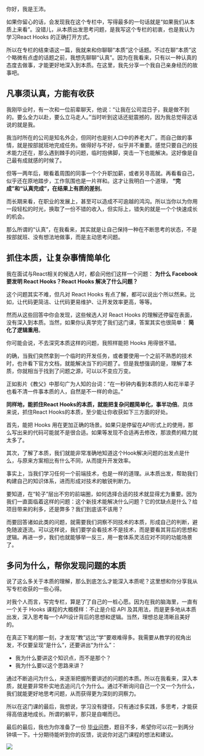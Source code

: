 你好，我是王沛。

如果你留心的话，会发现我在这个专栏中，写得最多的一句话就是“如果我们从本质上来看”。没错儿，从本质出发思考问题，是我写这个专栏的初衷，也是我认为学习React Hooks 的正确打开方式。

所以在专栏的结束语这一篇，我就来和你聊聊“本质”这个话题。不过在聊“本质”这个略微有点虚的话题之前，我想先聊聊“认真”。因为在我看来，只有以一种认真的态度去做事，才能更好地深入到本质。在这里，我先分享一个我自己亲身经历的故事吧。

## 凡事须认真，方能有收获

我刚毕业时，有一次和一位前辈聊天，他说：“让我在公司混日子，我是做不到的。要么全力以赴，要么立马走人。”当时听到这话还挺震撼的，因为我总觉得这话说的就是我。

我当时所在的公司是知名外企，但同时也是别人口中的养老大厂。而自己做的事情，就是按部就班地完成任务。做得好与不好，似乎并不重要。感觉只要自己的技术能力还在，那么遇到棘手的问题，临时抱佛脚，突击一下也能解决。这好像是自己最有成就感的时候了。

但等一两年后，眼看着周围的同事一个个升职加薪，或者另寻高就。再看看自己，似乎还在原地踏步，工作氛围也是一片祥和。这才让我明白一个道理， **“完成”和“认真完成”，在结果上有质的差别**。

而长期来看，在职业的发展上，甚至可以造成不可逾越的鸿沟。所以当你以为你用一段轻松的时光，换取了一份不错的收入，但实际上，错失的就是一个个快速成长的机会。

那么所谓的“认真”，在我看来，其实就是让自己保持一种在不断思考的状态，不是按部就班、没有想法地做事，而是主动思考问题。

## 抓住本质，让复杂事情简单化

我在面试与React相关的候选人时，都会问他们这样一个问题： **为什么 Facebook 要发明 React Hooks？React Hooks 解决了什么问题？**

这个问题其实不难，但凡对 React Hooks 有点了解，都可以说出个所以然来。比如，让代码更简洁、让代码更易维护、让开发效率更高，等等。

然而从这些回答中你会发现，这些候选人对 React Hooks 的理解还停留在表面，没有深入到本质。当然，如果你认真学完了我们这门课，答案其实也很简单： **简化了逻辑重用**。

你可能会说，不去深究本质这样的问题，我照样能把 Hooks 用得很不错。

的确，当我们突然拿到一个临时的开发任务，或者要使用一个之前不熟悉的技术时，也许看下官方文档，就能解决当下的问题了。但是我想强调的是，理解了本质，你就相当于找到了问题之源，可以以不变应万变。

正如影片《教父》中那句广为人知的台词：“在一秒钟内看到本质的人和花半辈子也看不清一件事本质的人，自然是不一样的命运。”

**同样地，能抓住React Hooks的本质，就能把复杂问题简单化，事半功倍**。具体来说，抓住React Hooks的本质，至少能让你收获如下三方面的好处。

首先，能把 Hooks 用在更加正确的场景。如果只是停留在API形式上的使用，那么写出来的代码可能就不是很合适。如果等发现不合适再去修改，那浪费的精力就太多了。

其次，了解了本质，我们就能非常准确地知道这个Hook解决问题的出发点是什么，与原来方案相比有什么不同，从而提升开发效率。

事实上，当我们学习任何一个前端技术，也是一样的道理。从本质出发，帮助我们构建自己的知识体系，进而形成对技术的敏锐判断力。

要知道，在“轮子”层出不穷的前端圈，如何选择合适的技术就显得尤为重要。因为我们一直面临着这样的问题：这个新技术能解决什么问题？它的优缺点是什么？给项目带来的利多，还是弊多？我们到底该不该用？

而要回答诸如此类的问题，就需要我们洞察不同技术的本质，形成自己的判断，避免随波逐流。可以这样说，我们要学会看技术不是技术，而是要看其背后的思想和逻辑。再进一步，我们也就能够举一反三，用一套体系灵活应对不同的功能场景了。

## 多问为什么，帮你发现问题的本质

说了这么多关于本质的理解，那么到底怎么才能深入本质呢？这里想和你分享我从写专栏收获的一些心得。

对我个人而言，写完专栏，算是了了自己的一桩心愿。因为在我的脑海里，一直有一个关于 Hooks 课程的大概模样：不止是介绍 API 及其用法，而是更多地从本质出发，深入思考每一个API设计背后的思想和逻辑。当然，理想总是清晰且美好的。

在真正下笔的那一刻，才发现“教”远比“学”要艰难得多。我需要从教学的视角出发，不仅要呈现“是什么”，还要讲出“为什么”：

- 我为什么要讲这个知识点，而不是那个？
- 我为什么要以这个思路来讲？

通过不断追问为什么，来逐渐把握所要讲述的问题的本质。所以在我看来，深入本质，就是要非常朴实地去追问几个为什么。通过不断询问自己一个又一个为什么，我们就能更好地思考问题，从而获得更为深刻的洞察力。

所以在这门课的最后，我想说，学习没有捷径，只有通过多实践，多思考，才能获得高倍速地成长。所谓的躺平，那只是自嘲而已。

最后的最后，我也为你准备了一份 [毕业问卷](https://jinshuju.net/f/DOKo9U)，题目不多，希望你可以花一到两分钟填一下。十分期待能听到你的反馈，说说你对这门课程的想法和建议。

![](https://static001.geekbang.org/resource/image/a2/9c/a2722ff089195d9c91955370dbb5f49c.jpg?wh=1142x801)